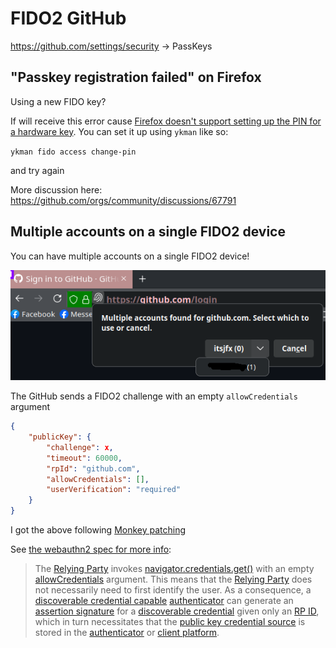 # FIDO2 GitHub

<https://github.com/settings/security> -> PassKeys
## "Passkey registration failed" on Firefox

Using a new FIDO key?

If will receive this error cause [Firefox doesn't support setting up the PIN for a hardware key](https://www.yubico.com/blog/firefox-support-for-fido2-authenticators-is-here/). You can set it up using `ykman` like so:

`ykman fido access change-pin`

and try again


More discussion here: <https://github.com/orgs/community/discussions/67791>

## Multiple accounts on a single FIDO2 device

You can have multiple accounts on a single FIDO2 device!

![](../assets/fido2-github-multiple-accounts.png)

The GitHub sends a FIDO2 challenge with an empty `allowCredentials` argument
```json
{
    "publicKey": {
        "challenge": x,
        "timeout": 60000,
        "rpId": "github.com",
        "allowCredentials": [],
        "userVerification": "required"
    }
}
```

I got the above following [Monkey patching](Monkey%20patching.md)

See [the webauthn2 spec for more info](https://www.w3.org/TR/webauthn-2/#client-side):
> The [Relying Party](https://www.w3.org/TR/webauthn-2/#relying-party) invokes [navigator.credentials.get()](https://w3c.github.io/webappsec-credential-management/#dom-credentialscontainer-get) with an empty [allowCredentials](https://www.w3.org/TR/webauthn-2/#dom-publickeycredentialrequestoptions-allowcredentials) argument. This means that the [Relying Party](https://www.w3.org/TR/webauthn-2/#relying-party) does not necessarily need to first identify the user.
> As a consequence, a [discoverable credential capable](https://www.w3.org/TR/webauthn-2/#discoverable-credential-capable) [authenticator](https://www.w3.org/TR/webauthn-2/#authenticator) can generate an [assertion signature](https://www.w3.org/TR/webauthn-2/#assertion-signature) for a [discoverable credential](https://www.w3.org/TR/webauthn-2/#discoverable-credential) given only an [RP ID](https://www.w3.org/TR/webauthn-2/#rp-id), which in turn necessitates that the [public key credential source](https://www.w3.org/TR/webauthn-2/#public-key-credential-source) is stored in the [authenticator](https://www.w3.org/TR/webauthn-2/#authenticator) or [client platform](https://www.w3.org/TR/webauthn-2/#client-platform).